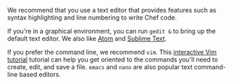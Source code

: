 We recommend that you use a text editor that provides features such as syntax highlighting and line numbering to write Chef code.

If you're in a graphical environment, you can run `gedit &` to bring up the default text editor. We also like [Atom](http://atom.io) and [Sublime Text](http://www.sublimetext.com).

If you prefer the command line, we recommend `vim`. This [interactive Vim tutorial](http://www.openvim.com/tutorial.html) tutorial can help you get oriented to the commands you'll need to create, edit, and save a file. `emacs` and `nano` are also popular text command-line based editors.
